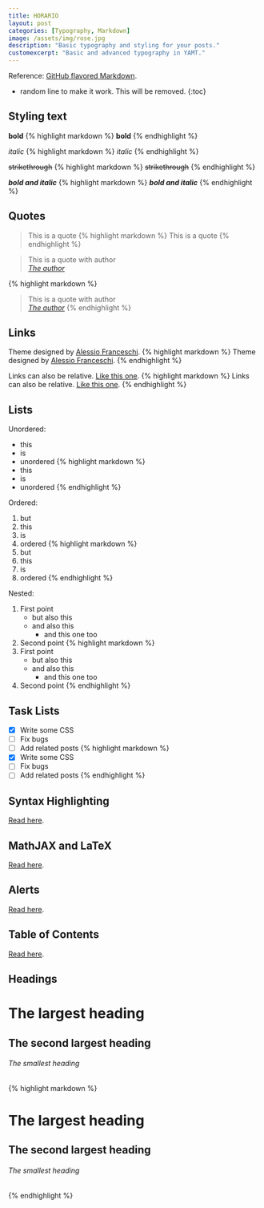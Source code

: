 ```yaml
---
title: HORARIO
layout: post
categories: [Typography, Markdown]
image: /assets/img/rose.jpg
description: "Basic typography and styling for your posts."
customexcerpt: "Basic and advanced typography in YAMT."
---
```

Reference: [GitHub flavored Markdown](https://help.github.com/en/github/writing-on-github).

* random line to make it work. This will be removed.
{:toc}



## Styling text
**bold**
{% highlight markdown %}
**bold**
{% endhighlight %}

*italic*
{% highlight markdown %}
 *italic*
{% endhighlight %}

~~strikethrough~~
{% highlight markdown %}
~~strikethrough~~
{% endhighlight %}

***bold and italic***
{% highlight markdown %}
***bold and italic***
{% endhighlight %}

## Quotes
>This is a quote
{% highlight markdown %}
>This is a quote
{% endhighlight %}

>This is a quote with author  
><cite><a href="#">The author</a></cite>

{% highlight markdown %}
>This is a quote with author  
><cite><a href="#">The author</a></cite>
{% endhighlight %}

## Links
Theme designed by [Alessio Franceschi](https://alessiofranceschi.me).
{% highlight markdown %}
Theme designed by [Alessio Franceschi](https://alessiofranceschi.me).
{% endhighlight %}

Links can also be relative. [Like this one](/contact.html).
{% highlight markdown %}
Links can also be relative. [Like this one](/contact.html).
{% endhighlight %}

## Lists
Unordered:
- this
- is
- unordered
{% highlight markdown %}
- this
- is
- unordered
{% endhighlight %}  

Ordered:
1. but
2. this
3. is
4. ordered
{% highlight markdown %}
1. but
2. this
3. is
4. ordered
{% endhighlight %}  

Nested:
1. First point
    - but also this
    - and also this
        - and this one too
2. Second point
{% highlight markdown %}
1. First point
    - but also this
    - and also this
        - and this one too
2. Second point
{% endhighlight %}  


## Task Lists
- [x] Write some CSS 
- [ ] Fix bugs
- [ ] Add related posts
{% highlight markdown %}
- [x] Write some CSS 
- [ ] Fix bugs
- [ ] Add related posts
{% endhighlight %}  

## Syntax Highlighting
[Read here](/2020/05/19/special-formatting.html#code-highlight).

## MathJAX and LaTeX
[Read here](/2020/05/19/special-formatting.html#mathjax-and-latex).

## Alerts
[Read here](/2020/05/19/special-formatting.html#alerts).

## Table of Contents
[Read here](/2020/05/19/special-formatting.html#table-of-contents).

## Headings

# The largest heading
## The second largest heading
###### The smallest heading


{% highlight markdown %}
# The largest heading
## The second largest heading
###### The smallest heading
{% endhighlight %}

